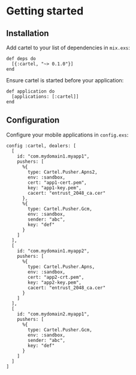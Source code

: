 # Getting started

## Installation

Add cartel to your list of dependencies in `mix.exs`:

    def deps do
      [{:cartel, "~> 0.1.0"}]
    end

Ensure cartel is started before your application:

    def application do
      [applications: [:cartel]]
    end

## Configuration

Configure your mobile applications in `config.exs`:

    config :cartel, dealers: [
      [
        id: "com.mydomain1.myapp1",
        pushers: [
          %{
            type: Cartel.Pusher.Apns2,
            env: :sandbox,
            cert: "app1-cert.pem",
            key: "app1-key.pem",
            cacert: "entrust_2048_ca.cer"
          },
          %{
            type: Cartel.Pusher.Gcm,
            env: :sandbox,
            sender: "abc",
            key: "def"
          }
        ]
      ],
      [
        id: "com.mydomain1.myapp2",
        pushers: [
          %{
            type: Cartel.Pusher.Apns,
            env: :sandbox,
            cert: "app2-crt.pem",
            key: "app2-key.pem",
            cacert: "entrust_2048_ca.cer"
          }
        ]
      ],
      [
        id: "com.mydomain2.myapp1",
        pushers: [
          %{
            type: Cartel.Pusher.Gcm,
            env: :sandbox,
            sender: "abc",
            key: "def"
          }
        ]
      ]
    ]
